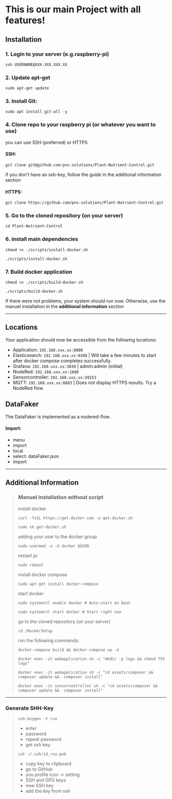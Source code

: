 # This is our main Project with all features!

## Installation
### 1. Login to your server (e.g.raspberry-pi)
```shell
ssh USERNAME@XXX.XXX.XXX.XX
```
### 2. Update apt-get
```shell
sudo apt-get update
```
### 3. Install Git:
```shell
sudo apt install git-all -y
```
### 4. Clone repo to your raspberry pi (or whatever you want to use)
you can use SSH (preferred) or HTTPS
#### SSH: 
```shell
git clone git@github.com:pns-solutions/Plant-Nutrient-Control.git
```
if you don't have an ssh-key, follow the guide in the additional information section
    
#### HTTPS: 
```shell
git clone https://github.com/pns-solutions/Plant-Nutrient-Control.git
```

### 5. Go to the cloned repository (on your server)
```shell
cd Plant-Nutrient-Control
```

### 6. install main dependencies
```shell
chmod +x ./scripts/install-docker.sh
```
```shell
./scripts/install-docker.sh
```

### 7. Build docker application
```shell
chmod +x ./scripts/build-docker.sh
```
```shell
./scripts/build-docker.sh
```
If there were not problems, your system should run now. Otherwise, use the manuel installation in the **additional information** section

___ 

## Locations
Your application should now be accessible from the following locations:
- Application: `192.168.xxx.xx:8080`
- Elasticsearch: `192.168.xxx.xx:9200` | Will take a few minutes to start after docker compose completes successfully.
- Grafana: `192.168.xxx.xx:3030` | admin:admin (initial)
- NodeRed: `192.168.xxx.xx:1880`
- Sensorcontroller: `192.168.xxx.xx:49153`
- MQTT: `192.168.xxx.xx:8883` | Does not display HTTPS results. Try a NodeRed flow.


## DataFaker
The DataFaker is implemented as a nodered-flow.
#### Import: 
- menu
- import
- local
- select: dataFaker.json
- import

___ 

## Additional Information

> ### Manuel installation without script
> install docker
> ```shell
> curl -fsSL https://get.docker.com -o get-docker.sh
> ```
> 
> ```shell
> sudo sh get-docker.sh
> ```
> adding your user to the docker group
> ```shell
> sudo usermod -a -G docker $USER
> ```
> 
>restart pi:
>```shell
>sudo reboot
>```
>
>install docker compose
>```shell
>sudo apt-get install docker-compose
>```
>
>start docker
>```shell
>sudo systemctl enable docker # Auto-start on boot
>```
>
>```shell
>sudo systemctl start docker # Start right now
>```
>
>go to the cloned repository (on your server)
>```shell
>cd /DockerSetup
>```
>
>run the following commands:
>```shell
>docker-compose build && docker-compose up -d
>```
>```shell
>docker exec -it webapplication sh -c "mkdir -p logs && chmod 755 logs"
>```
>
>```shell
>docker exec -it webapplication sh -c "cd assets/composer && composer update &&  composer install"
>```
>
>```shell
>docker exec -it sensorcontroller sh -c "cd assets/composer && composer update &&  composer install"
>```

___ 

### Generate SHH-Key
> ```shell
> ssh-keygen -t rsa
> ```
> - enter
> - password
> - repeat password
> - get ssh key:   
> ```shell
> cat ~/.ssh/id_rsa.pub  
> ```
> - copy key to clipboard
> - go to GitHub
> - you profile icon -> setting
> - SSH and GPG keys
> - new SSH key
> - add the key from ssh
